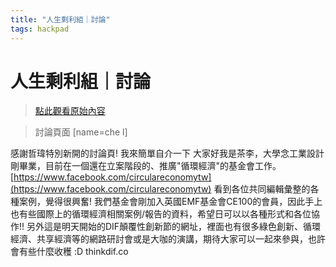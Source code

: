 ```yaml
---
title: "人生剩利組｜討論"
tags: hackpad
---
```


# 人生剩利組｜討論

> [點此觀看原始內容](https://g0v.hackpad.tw/9ndsLnG4AFs)


> 討論頁面
> [name=che l]

感謝哲瑋特別新開的討論頁! 我來簡單自介一下
大家好我是茶李，大學念工業設計剛畢業，目前在一個還在立案階段的、推廣"循環經濟"的基金會工作。
[https://www.facebook.com/circulareconomytw](https://www.facebook.com/circulareconomytw)
看到各位共同編輯彙整的各種案例，覺得很興奮! 我們基金會剛加入英國EMF基金會CE100的會員，因此手上也有些國際上的循環經濟相關案例/報告的資料，希望日可以以各種形式和各位協作!!
另外這是明天開始的DIF顛覆性創新節的網址，裡面也有很多綠色創新、循環經濟、共享經濟等的網路研討會或是大咖的演講，期待大家可以一起來參與，也許會有些什麼收穫 :D
thinkdif.co


